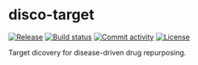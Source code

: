 # disco-target

[![Release](https://img.shields.io/github/v/release/loucerac/disco-target)](https://img.shields.io/github/v/release/loucerac/disco-target)
[![Build status](https://img.shields.io/github/actions/workflow/status/loucerac/disco-target/main.yml?branch=main)](https://github.com/loucerac/disco-target/actions/workflows/main.yml?query=branch%3Amain)
[![Commit activity](https://img.shields.io/github/commit-activity/m/loucerac/disco-target)](https://img.shields.io/github/commit-activity/m/loucerac/disco-target)
[![License](https://img.shields.io/github/license/loucerac/disco-target)](https://img.shields.io/github/license/loucerac/disco-target)

Target dicovery for disease-driven drug repurposing.

